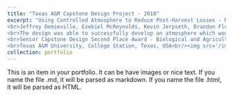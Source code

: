 ```yaml
---
title: "Texas A&M Capstone Design Project - 2018"
excerpt: "Using Controlled Atmosphere to Reduce Post-Harvest Losses - Mitigating Impact of the Larger Grain Borer in East Africa.
<br>Jeffrey Demieville, Ezekiel McReynolds, Kevin Jerpseth, Brandon Flores
<br>The design was able to successfully develop an atmosphere which would induce dormancy in the larger grain borer. This would result in greater food security, and at this cost for the system, there is the potential for an entrepreneur and farmers to profit. Future efforts should be undertaken to maximize grain quality in terms of taste and minimize potential problems associated with long-term anaerobic storage.
<br>Senior Capstone Design Second Place Award - Biological and Agricultral Engineering
<br>Texas A&M University, College Station, Texas, USA<br/><img src='/images/TAMU_Capstone_2018.png'>"
collection: portfolio
---
```


This is an item in your portfolio. It can be have images or nice text. If you name the file .md, it will be parsed as markdown. If you name the file .html, it will be parsed as HTML. 
